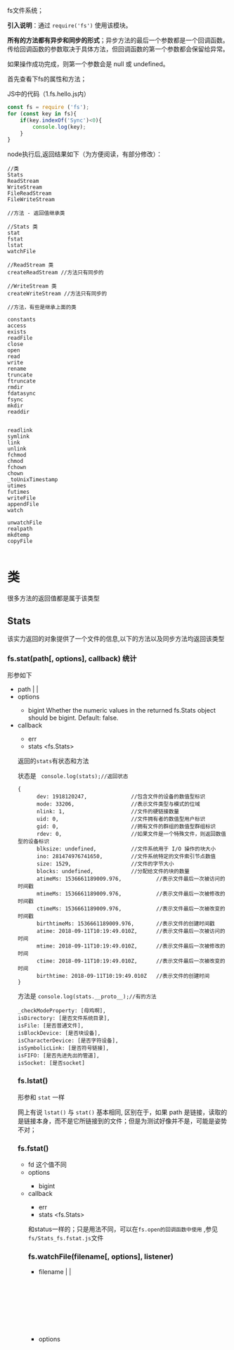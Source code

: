 fs文件系统；

**引入说明**：通过 `require('fs')` 使用该模块。 

**所有的方法都有异步和同步的形式**；异步方法的最后一个参数都是一个回调函数。 传给回调函数的参数取决于具体方法，但回调函数的第一个参数都会保留给异常。 

如果操作成功完成，则第一个参数会是 null 或 undefined。

首先查看下fs的属性和方法；

JS中的代码（1.fs.hello.js内）

```javascript
const fs = require ('fs');
for (const key in fs){
    if(key.indexOf('Sync')<0){
        console.log(key);
    }
}
```

node执行后,返回结果如下（为方便阅读，有部分修改）：

```
//类
Stats
ReadStream
WriteStream
FileReadStream
FileWriteStream

//方法 - 返回值继承类

//Stats 类
stat
fstat
lstat
watchFile

//ReadStream 类
createReadStream //方法只有同步的

//WriteStream 类
createWriteStream //方法只有同步的

//方法，有些是继承上面的类

constants
access
exists
readFile
close
open
read
write
rename
truncate
ftruncate
rmdir
fdatasync
fsync
mkdir
readdir


readlink
symlink
link
unlink
fchmod
chmod
fchown
chown
_toUnixTimestamp
utimes
futimes
writeFile
appendFile
watch

unwatchFile
realpath
mkdtemp
copyFile


```

# 类

很多方法的返回值都是属于该类型

## Stats

该实力返回的对象提供了一个文件的信息,以下的方法以及同步方法均返回该类型

### fs.stat(path[, options], callback) 统计

形参如下

- path <string> | <Buffer> | <URL>
- options <Object>
    - bigint <boolean> Whether the numeric values in the returned fs.Stats object should be bigint. Default: false.
- callback <Function>
    - err <Error>
    - stats <fs.Stats>

返回的`stats`有状态和方法

状态是 ` console.log(stats);//返回状态`

```
{
      dev: 1918120247,              //包含文件的设备的数值型标识
      mode: 33206,                  //表示文件类型与模式的位域
      nlink: 1,                     //文件的硬链接数量
      uid: 0,                       //文件拥有者的数值型用户标识
      gid: 0,                       //拥有文件的群组的数值型群组标识
      rdev: 0,                      //如果文件是一个特殊文件，则返回数值型的设备标识
      blksize: undefined,           //文件系统用于 I/O 操作的块大小
      ino: 281474976741650,         //文件系统特定的文件索引节点数值
      size: 1529,                   //文件的字节大小
      blocks: undefined,            //分配给文件的块的数量
      atimeMs: 1536661189009.976,           //表示文件最后一次被访问的时间戳
      mtimeMs: 1536661189009.976,           //表示文件最后一次被修改的时间戳
      ctimeMs: 1536661189009.976,           //表示文件最后一次被改变的时间戳
      birthtimeMs: 1536661189009.976,       //表示文件的创建时间戳
      atime: 2018-09-11T10:19:49.010Z,      //表示文件最后一次被访问的时间
      mtime: 2018-09-11T10:19:49.010Z,      //表示文件最后一次被修改的时间
      ctime: 2018-09-11T10:19:49.010Z,      //表示文件最后一次被改变的时间
      birthtime: 2018-09-11T10:19:49.010Z   //表示文件的创建时间
}
```

方法是 `console.log(stats.__proto__);//有的方法`

```
_checkModeProperty: [母鸡啊],
isDirectory: [是否文件系统目录],
isFile: [是否普通文件],
isBlockDevice: [是否块设备],
isCharacterDevice: [是否字符设备],
isSymbolicLink: [是否符号链接],
isFIFO: [是否先进先出的管道],
isSocket: [是否socket]
```

### fs.lstat()

形参和 `stat` 一样

网上有说 `lstat()` 与 `stat()` 基本相同, 区别在于，如果 path 是链接，读取的是链接本身，而不是它所链接到的文件；但是为测试好像并不是，可能是姿势不对；

### fs.fstat()

- fd <integer> 这个值不同
- options <Object>
    - bigint <boolean>
- callback <Function>
    - err <Error>
    - stats <fs.Stats>

和status一样的；只是用法不同，可以在`fs.open的回调函数中使用` ,参见 `fs/Stats_fs.fstat.js`文件

### fs.watchFile(filename[, options], listener)
- filename <string> | <Buffer> | <URL>
- options <Object>
    - persistent <boolean> Default: true
    - interval <integer> Default: 5007
- listener <Function>
    - current <fs.Stats>
    - previous <fs.Stats>


监视 filename 的变化。 回调 listener 会在每次访问文件时被调用。

options 参数可被省略。 如果提供的话，它应该是一个对象。 options 对象可能包含一个名为 persistent 的布尔值，表明当文件正在被监视时，进程是否应该继续运行。 options 对象可以指定一个 interval 属性，表示目标应该每隔多少毫秒被轮询。 默认值为 { persistent: true, interval: 5007 }。

listener 有两个参数，当前的状态对象和以前的状态对象：

```javascript
fs.watchFile('message.text', (curr, prev) => {
  console.log(`the current mtime is: ${curr.mtime}`);
  console.log(`the previous mtime was: ${prev.mtime}`);
});
```
如果你想在文件被修改而不只是访问时得到通知，则需要比较 curr.mtime 和 prev.mtime。 ,参见 `fs/Stats_fs.fstat.js`

注意：fs.watch() 比 fs.watchFile() 和 fs.unwatchFile() 更高效。 可能的话，应该使用 fs.watch() 而不是 fs.watchFile() 和 fs.unwatchFile()。

## ReadStream

成功调用 fs.createReadStream() 会返回一个新的 fs.ReadStream 对象,该对象都是可读流。


## WriteStream

## FileReadStream
## FileWriteStream

# 方法

#### 目录的操作

	//创建目录
    mkdir(path, [mode], callback),

	//删除空目录
    rmdir(path, callback),

	//读取目录
    readdir(path, callback(err, files)),				//err错误对象，
														  files数组，存放读取到的目录中的所有文件名

	//移动/重命名 文件或目录
    rename(oldPath, newPath, callback(err)),

	//判断文件或目录是否存在

    exists(),											//废弃的: 使用 fs.stat() 或 fs.access() 代替
    stat(path, callback),								//查看文件与目录的信息，文件大小，创建时间等信息
    fs.access(path[, mode], callback),					//如果要检查一个文件是否存在且不操作它使用本方法，
														 配合 F_OK / R_OK ...

#### 修改 


	//复制
    copyFile(src, dest[, flags], callback),

	//修改文件访问和修改时间
    utimes(path, atime, mtime, callback),
    futimes(fd, atime, mtime, callback),

	//修改文件或目录的操作权限
    chmod(path, mode, callback),
    fchmod(fd, mode, callback),

	//写入文件
    write(fd, buffer, offset, length, position, callback),
    writeFile(filename,data,[options],callback),
    appendFile(filename,data,[options],callback),



#### 查找

	//查看文件与目录的是否存在

	//查看文件与目录的信息

    fstat(path, callback),
    lstat(path, callback),


	//读取文件
    read(fd, buffer, offset, length, position, callback),
    readFile(filename,[options],callback),




	//打开文件
    fs.open(filename, flags, [mode], callback)				//

	//关闭
    close(fd),
	






	//刷新缓存区
    fsync(fd, [callback]),





####  监视 
	//监视文件
    watchFile(filename[, options], listener),//无Sync

	//取消监视文件
    unwatchFile(filename[, listener]),//无Sync

	//监视文件或目录
    watch(filename[, options][, listener]),//无Sync

####  流操作

    ReadStream:         "",//流读取	无Sync
    createReadStream(path[, options]),//创建读取流	无Sync
    FileReadStream:     "",//无Sync

    WriteStream:        "",//流写入 无Sync
    createWriteStream(path[, options]),//创建写入流 无Sync
    FileWriteStream:    ""//无Sync

    truncate(path[, len], callback),
    ftruncate(fd[, len], callback),
    fdatasync(fd, callback),

    readlink(path[, options], callback),
    symlink(target, path[, type], callback),
    link(existingPath, newPath, callback),
    unlink(path, callback),

    chown(path, uid, gid, callback),
    fchown(fd, uid, gid, callback),
    _toUnixTimestamp: "[Function: toUnixTimestamp]",//无Sync

    realpath(path[, options], callback),
    mkdtemp(prefix[, options], callback),



# 

**  x **


# 方法部分******************************************** 


### 目录操作

** fs.mkdir 创建目录 ** 

参数如下

 * path, 被创建目录的完整路径及目录名；比如 ：__dirname + '/test'
 * [mode], 目录权限，默认0777
 * [callback(err)], 创建完目录回调函数,err错误对象


	fs.mkdir(__dirname + '/test', (err) => {
	    if (err) {
	        console.error(err);
	    }
	    console.log("dir is ok");
	});

如果文件存在返回结果,EEXIST是Error EXIST 的缩写,EXIST 是“存在”的意思

	{ 
		Error: EEXIST: file already exists, mkdir 'E:\github\zhubangbang-nodejs-notes\fs\test'
	 	errno: -4075,
	  	code: 'EEXIST',
	  	syscall: 'mkdir',
	  	path: 'E:\\github\\zhubangbang-nodejs-notes\\fs\\test' 
	}

** fs.rmdir 删除目录 ** 

	fs.rmdir(__dirname + '/test', (err) => {
	    if (err) {
	        console.error(err);
	    }
	    console.log("dir is rm");
	});

如果文件不存在，返回结果,ENOENT 表示资源没有找到；

	{ 
		Error: ENOENT: no such file or directory, rmdir 'E:\github\zhubangbang-nodejs-notes\fs\test'
		errno: -4058,
	  	code: 'ENOENT',
	  	syscall: 'rmdir',
	  	path: 'E:\\github\\zhubangbang-nodejs-notes\\fs\\test' 
	}

** fs.rmdir 读取目录内有哪些文件 ** 

如果文件夹内没有文件，返回空数组;

fs.readdir(__dirname + '/test', (err,info) => {
    if (err) {
        console.error(err);
    }
    console.log("info",info);//info [ 'demo.jpg', 'demo1.jpg', 'dir.js', 'fs.js' ]
});

** fs.rename 修改文件名字 ** 

完成回调只有一个可能的异常参数。

	fs.rename(parentDir+'/test1',parentDir+'/modi',function (err) {
	    if (err){
	        console.log(err)
	    }
	});

如果修改后的文件夹已经存在了，会报错 EPERM ，

	{ 
	  Error: EPERM: operation not permitted, rename 'E:\github\zhubangbang-nodejs-notes\fs\test' -> 'E:\github\zhubangbang-nodejs-notes\fs\modi'
	  errno: -4048,
	  code: 'EPERM',
	  syscall: 'rename',
	  path: 'E:\\github\\zhubangbang-nodejs-notes\\fs\\test',
	  dest: 'E:\\github\\zhubangbang-nodejs-notes\\fs\\modi' 
	}

** fs.access 查看文件/文件夹权限 **

不建议在调用 fs.open() 、 fs.readFile() 或 fs.writeFile() 之前使用 fs.access() 检查一个文件的可访问性。 

如此处理会造成紊乱情况，因为其他进程可能在两个调用之间改变该文件的状态。 

作为替代，用户直接使用fs.open() 、 fs.readFile() 或 fs.writeFile() ，当处理出错了，再根据 err.code 来对应处理，错误码可能有 'EEXIST' 'ENOENT'。

fs.access(path[, mode], callback),其中 mode 可选下面

fs.constants.F_OK - path 文件对调用进程可见。 
					这在确定文件是否存在时很有用，但不涉及 rwx 权限。 如果没指定 mode，则默认为该值。
fs.constants.R_OK - path 文件可被调用进程读取。
fs.constants.W_OK - path 文件可被调用进程写入。
fs.constants.X_OK - path 文件可被调用进程执行。 对 Windows 系统没作用（相当于 fs.constants.F_OK）。


	fs.access(parentDir+'/test', fs.constants.F_OK | fs.constants.R_OK |fs.constants.W_OK | fs.constants.X_OK, (err) => {
	    console.log(err ? 'no access!' : 'can find/read/write/x');
	});

** fs.stat 查看文件/文件夹信息 **

	fs.stat(parentDir+'/mod2i', function (err,info) {
	    if(err){
	        console.log(err)
	    }
	    console.log(info)
	})

信息如下

	Stats {
	  dev: 633774,
	  mode: 16822,
	  nlink: 1,
	  uid: 0,
	  gid: 0,
	  rdev: 0,
	  blksize: undefined,
	  ino: 6192449488036543,
	  size: 0,
	  blocks: undefined,
	  atime: 2017-11-15T03:26:10.645Z,
	  mtime: 2017-11-15T03:26:10.645Z,
	  ctime: 2017-11-15T03:31:23.689Z,
	  birthtime: 2017-11-15T03:22:44.684Z }



### 文件操作 **********************************************

** fs.access 查看文件与目录的是否存在 **

如果要检查一个文件是否存在且不操作它使用本方法

	fs.access('demo.jpg',fs.constants.R_OK | fs.constants.W_OK| fs.constants.F_OK| fs.constants.X_OK,(err,result)=>{
	    console.log(err ? 'no access!' : 'can read/write');
	    console.log(fs.constants.R_OK | fs.constants.W_OK| fs.constants.F_OK| fs.constants.X_OK);
	});

不建议在调用 fs.open() 、 fs.readFile() 或 fs.writeFile() 之前使用 fs.access() 检查一个文件的可访问性。 如此处理会造成紊乱情况，因为其他进程可能在两个调用之间改变该文件的状态。 

作为替代，用户代码应该直接打开/读取/写入文件，当文件无法访问时再处理错误。


不推荐的写法

	fs.access(__dirname + '/json.js', (err) => {
	    if (!err) {
	        console.error(__dirname + '/json.js'+'存在');
	    }
	
	    fs.open(__dirname + '/json1.js', 'wx', (err, fd) => {//'wx' - 类似 'w'，但如果 path 存在，则失败。
	        if (err){
	            console.log(err);
	        }
	        console.log(fd+"sssss");
	    });
	});


推荐的写法


	fs.open(__dirname + '/json1.js', 'wx', (err, fd) => {
	    if (err) {
	        //如果存在
	        if (err.code === 'EEXIST') {
	            console.error('json.js already exists');
	            return;
	        }
	
	        throw err;
	    }
	    console.log(fd+"文件不存在，所以新建了一个");
	});

推荐的例子更好，因为它们直接使用文件并处理任何错误，通常，仅在文件不会被直接使用时才检查一个文件的可访问性，例如当它的可访问性是来自另一个进程的信号

 ** fs.stat 查看文件与目录的信息 **

返回是一个描述文件信息的对象


	fs.stat(__dirname + '/json.js', (err, result) => {
	    if (err) {
	        console.error(err);
	    }
	    console.log(result);
	});

返回格式如下

	{
	  dev: 633774,
	  mode: 33206,
	  nlink: 1,
	  uid: 0,
	  gid: 0,
	  rdev: 0,
	  blksize: undefined,
	  ino: 12666373952308664,
	  size: 72,
	  blocks: undefined,
	  atimeMs: 1508896601962.9077,
	  mtimeMs: 1508896601965.908,
	  ctimeMs: 1508896620292.9563,
	  birthtimeMs: 1508896559923.5034,
	  atime: 2017-10-25T01:56:41.963Z,
	  mtime: 2017-10-25T01:56:41.966Z,
	  ctime: 2017-10-25T01:57:00.293Z,
	  birthtime: 2017-10-25T01:55:59.924Z 
	}

 ** fs.open 打开文件 **

 fs.open(filename, flags, [mode], callback);

- filename, 必选参数，文件名
- flags, 操作标识，如"r",读方式打开
- [mode],权限，如777，表示任何用户读写可执行
- callback 打开文件后回调函数，参数默认第一个err,第二个fd为一个整数，表示打开文件返回的文件描述符，window中又称文件句柄


	fs.open(__dirname + '/json.js', 'r' , "0666", (err, fd) => {
	    console.log(err,fd)
	});